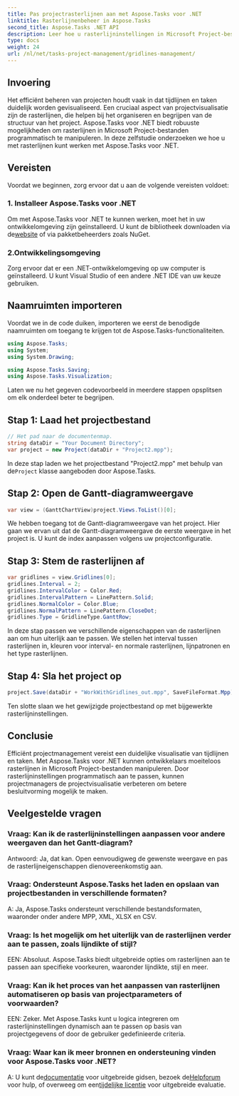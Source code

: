 ```yaml
---
title: Pas projectrasterlijnen aan met Aspose.Tasks voor .NET
linktitle: Rasterlijnenbeheer in Aspose.Tasks
second_title: Aspose.Tasks .NET API
description: Leer hoe u rasterlijninstellingen in Microsoft Project-bestanden programmatisch kunt aanpassen met behulp van Aspose.Tasks voor .NET, projectvisualisatie en beheerefficiëntie.
type: docs
weight: 24
url: /nl/net/tasks-project-management/gridlines-management/
---
```

## Invoering
Het efficiënt beheren van projecten houdt vaak in dat tijdlijnen en taken duidelijk worden gevisualiseerd. Een cruciaal aspect van projectvisualisatie zijn de rasterlijnen, die helpen bij het organiseren en begrijpen van de structuur van het project. Aspose.Tasks voor .NET biedt robuuste mogelijkheden om rasterlijnen in Microsoft Project-bestanden programmatisch te manipuleren. In deze zelfstudie onderzoeken we hoe u met rasterlijnen kunt werken met Aspose.Tasks voor .NET.
## Vereisten
Voordat we beginnen, zorg ervoor dat u aan de volgende vereisten voldoet:
### 1. Installeer Aspose.Tasks voor .NET
Om met Aspose.Tasks voor .NET te kunnen werken, moet het in uw ontwikkelomgeving zijn geïnstalleerd. U kunt de bibliotheek downloaden via de[website](https://releases.aspose.com/tasks/net/) of via pakketbeheerders zoals NuGet.
### 2.Ontwikkelingsomgeving
Zorg ervoor dat er een .NET-ontwikkelomgeving op uw computer is geïnstalleerd. U kunt Visual Studio of een andere .NET IDE van uw keuze gebruiken.
## Naamruimten importeren
Voordat we in de code duiken, importeren we eerst de benodigde naamruimten om toegang te krijgen tot de Aspose.Tasks-functionaliteiten.

```csharp
using Aspose.Tasks;
using System;
using System.Drawing;

using Aspose.Tasks.Saving;
using Aspose.Tasks.Visualization;
```

Laten we nu het gegeven codevoorbeeld in meerdere stappen opsplitsen om elk onderdeel beter te begrijpen.
## Stap 1: Laad het projectbestand
```csharp
// Het pad naar de documentenmap.
string dataDir = "Your Document Directory";
var project = new Project(dataDir + "Project2.mpp");
```
 In deze stap laden we het projectbestand "Project2.mpp" met behulp van de`Project` klasse aangeboden door Aspose.Tasks.
## Stap 2: Open de Gantt-diagramweergave
```csharp
var view = (GanttChartView)project.Views.ToList()[0];
```
We hebben toegang tot de Gantt-diagramweergave van het project. Hier gaan we ervan uit dat de Gantt-diagramweergave de eerste weergave in het project is. U kunt de index aanpassen volgens uw projectconfiguratie.
## Stap 3: Stem de rasterlijnen af
```csharp
var gridlines = view.Gridlines[0];
gridlines.Interval = 2;
gridlines.IntervalColor = Color.Red;
gridlines.IntervalPattern = LinePattern.Solid;
gridlines.NormalColor = Color.Blue;
gridlines.NormalPattern = LinePattern.CloseDot;
gridlines.Type = GridlineType.GanttRow;
```
In deze stap passen we verschillende eigenschappen van de rasterlijnen aan om hun uiterlijk aan te passen. We stellen het interval tussen rasterlijnen in, kleuren voor interval- en normale rasterlijnen, lijnpatronen en het type rasterlijnen.
## Stap 4: Sla het project op
```csharp
project.Save(dataDir + "WorkWithGridlines_out.mpp", SaveFileFormat.Mpp);
```
Ten slotte slaan we het gewijzigde projectbestand op met bijgewerkte rasterlijninstellingen.
## Conclusie
Efficiënt projectmanagement vereist een duidelijke visualisatie van tijdlijnen en taken. Met Aspose.Tasks voor .NET kunnen ontwikkelaars moeiteloos rasterlijnen in Microsoft Project-bestanden manipuleren. Door rasterlijninstellingen programmatisch aan te passen, kunnen projectmanagers de projectvisualisatie verbeteren om betere besluitvorming mogelijk te maken.
## Veelgestelde vragen
### Vraag: Kan ik de rasterlijninstellingen aanpassen voor andere weergaven dan het Gantt-diagram?
Antwoord: Ja, dat kan. Open eenvoudigweg de gewenste weergave en pas de rasterlijneigenschappen dienovereenkomstig aan.
### Vraag: Ondersteunt Aspose.Tasks het laden en opslaan van projectbestanden in verschillende formaten?
A: Ja, Aspose.Tasks ondersteunt verschillende bestandsformaten, waaronder onder andere MPP, XML, XLSX en CSV.
### Vraag: Is het mogelijk om het uiterlijk van de rasterlijnen verder aan te passen, zoals lijndikte of stijl?
EEN: Absoluut. Aspose.Tasks biedt uitgebreide opties om rasterlijnen aan te passen aan specifieke voorkeuren, waaronder lijndikte, stijl en meer.
### Vraag: Kan ik het proces van het aanpassen van rasterlijnen automatiseren op basis van projectparameters of voorwaarden?
EEN: Zeker. Met Aspose.Tasks kunt u logica integreren om rasterlijninstellingen dynamisch aan te passen op basis van projectgegevens of door de gebruiker gedefinieerde criteria.
### Vraag: Waar kan ik meer bronnen en ondersteuning vinden voor Aspose.Tasks voor .NET?
 A: U kunt de[documentatie](https://reference.aspose.com/tasks/net/) voor uitgebreide gidsen, bezoek de[Helpforum](https://forum.aspose.com/c/tasks/15) voor hulp, of overweeg om een[tijdelijke licentie](https://purchase.aspose.com/temporary-license/) voor uitgebreide evaluatie.